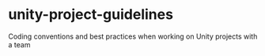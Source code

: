 # unity-project-guidelines
Coding conventions and best practices when working on Unity projects with a team
